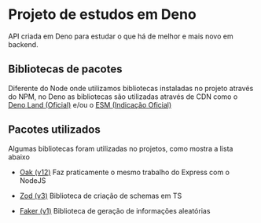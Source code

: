 # Projeto de estudos em Deno

API criada em Deno para estudar o que há de melhor e mais novo em backend.

## Bibliotecas de pacotes

Diferente do Node onde utilizamos bibliotecas instaladas no projeto através do
NPM, no Deno as bibliotecas são utilizadas através de CDN como o
[Deno Land (Oficial)](https://deno.land/x) e/ou o
[ESM (Indicação Oficial)](https://esm.sh)

## Pacotes utilizados

Algumas bibliotecas foram utilizadas no projetos, como mostra a lista abaixo

- [Oak (v12)](https://deno.land/x/oak) Faz praticamente o mesmo trabalho do
  Express com o NodeJS

- [Zod (v3)](https://deno.land/x/zod) Biblioteca de criação de schemas em TS

- [Faker (v1)](https://deno.land/x/deno_faker) Biblioteca de geração de
  informações aleatórias
